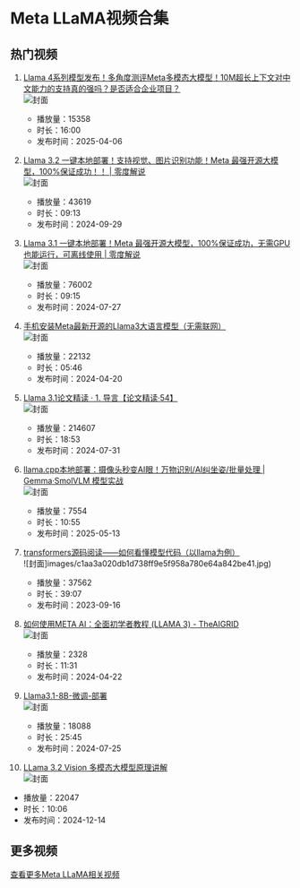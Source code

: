 # Meta LLaMA视频合集

## 热门视频

1. [Llama 4系列模型发布！多角度测评Meta多模态大模型！10M超长上下文对中文能力的支持真的强吗？是否适合企业项目？](https://www.bilibili.com/video/av114289616687812)  
   ![封面](images/bbaa77a169635addf09f5842832fee043bfbdaa2.jpg)  
   - 播放量：15358
   - 时长：16:00
   - 发布时间：2025-04-06

2. [Llama 3.2 一键本地部署！支持视觉、图片识别功能！Meta 最强开源大模型，100%保证成功！！ | 零度解说](https://www.bilibili.com/video/av113220824208536)  
   ![封面](images/d85ce54420b16570ae2f22c2f9736d3a1334b412.jpg)  
   - 播放量：43619
   - 时长：09:13
   - 发布时间：2024-09-29

3. [Llama 3.1 一键本地部署！Meta 最强开源大模型，100%保证成功，无需GPU也能运行，可离线使用 | 零度解说](https://www.bilibili.com/video/av1906306253)  
   ![封面](images/293e8408c6321aa88b2aa0ea9f5036b571846a6b.jpg)  
   - 播放量：76002
   - 时长：09:15
   - 发布时间：2024-07-27

4. [手机安装Meta最新开源的Llama3大语言模型（无需联网）](https://www.bilibili.com/video/av1603343988)  
   ![封面](images/f7f981baa4b4c78dc394b304a1e947d3e49981a8.jpg)  
   - 播放量：22132
   - 时长：05:46
   - 发布时间：2024-04-20

5. [Llama 3.1论文精读 · 1. 导言【论文精读·54】](https://www.bilibili.com/video/av1306289827)  
   ![封面](images/5d717585617e62a7ce6166584723c315111653c0.jpg)  
   - 播放量：214607
   - 时长：18:53
   - 发布时间：2024-07-31

6. [llama.cpp本地部署：摄像头秒变AI眼！万物识别/AI纠坐姿/批量处理 | Gemma·SmolVLM 模型实战](https://www.bilibili.com/video/av114500019882080)  
   ![封面](images/51d419505decfde786033a055334e3450d7f6a7f.jpg)  
   - 播放量：7554
   - 时长：10:55
   - 发布时间：2025-05-13

7. [transformers源码阅读——如何看懂模型代码（以llama为例）](https://www.bilibili.com/video/av448503241)  
   ![封面]images/c1aa3a020db1d738ff9e5f958a780e64a842be41.jpg)  
   - 播放量：37562
   - 时长：39:07
   - 发布时间：2023-09-16

8. [如何使用META AI：全面初学者教程 (LLAMA 3) - TheAIGRID](https://www.bilibili.com/video/av1103659919)  
   ![封面](images/d1755f4ad02629cbf303c4f9464a2ca3c91ba51f.png)  
   - 播放量：2328
   - 时长：11:31
   - 发布时间：2024-04-22

9. [Llama3.1-8B-微调-部署](https://www.bilibili.com/video/av112842632071837)  
   ![封面](images/78ec3d1f7c8553f34db2f40cb463d09d29ca090a.jpg)  
   - 播放量：18088
   - 时长：25:45
   - 发布时间：2024-07-25

10. [LLama 3.2 Vision 多模态大模型原理讲解](https://www.bilibili.com/video/av113651444882436)  
   ![封面](images/357c6dd4debd67d85fddeba48dba3451f173b1bb.jpg)  
   - 播放量：22047
   - 时长：10:06
   - 发布时间：2024-12-14

## 更多视频

[查看更多Meta LLaMA相关视频](https://search.bilibili.com/all?keyword=Meta+LLaMA)